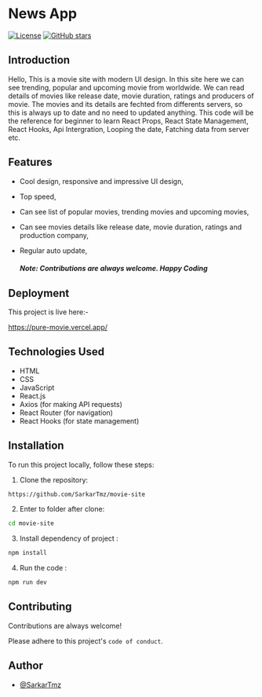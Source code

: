 # News App

[![License](https://img.shields.io/badge/License-MIT-blue.svg)](LICENSE)
[![GitHub stars](https://img.shields.io/github/stars/SarkarTmz/movie-site.svg)](https://github.com/SarkarTmz/NewsApp/stargazers)

## Introduction
Hello,
This is a movie site with modern UI design. In this site here we can see trending, popular and upcoming movie from worldwide. We can read details of movies like release date, movie duration, ratings and producers of movie. The movies and its details are fechted from differents servers, so this is always up to date and no need to updated anything. This code will be the reference for beginner to learn React Props, React State Management, React Hooks, Api Intergration, Looping the date, Fatching data from server etc.

## Features
- Cool design, responsive and impressive UI design,
- Top speed,
- Can see list of popular movies, trending movies and upcoming movies,
- Can see movies details like release date, movie duration, ratings and production company,
- Regular auto update,

  ##### Note: Contributions are always welcome. Happy Coding 
  
## Deployment

This project is live here:-

https://pure-movie.vercel.app/

## Technologies Used
- HTML
- CSS
- JavaScript
- React.js
- Axios (for making API requests)
- React Router (for navigation)
- React Hooks (for state management)

## Installation

To run this project locally, follow these steps:

1. Clone the repository:

```bash
https://github.com/SarkarTmz/movie-site
```

2. Enter to folder after clone:
```bash
cd movie-site
```

3. Install dependency of project :
```bash
npm install
```

4. Run the code :
```bash
npm run dev
```

## Contributing

Contributions are always welcome!

Please adhere to this project's `code of conduct`.


## Author

- [@SarkarTmz](https://www.github.com/SarkarTmz)












